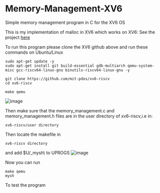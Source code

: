 # Memory-Management-XV6
Simple memory management program in C for the XV6 OS

This is my implementation of malloc in XV6 which works on XV6: See the project [here](https://github.com/mit-pdos/xv6-riscv)

To run this program please clone the XV6 github above and run these commands on Ubuntu/Linux
```
sudo apt-get update -y
sudo apt-get install git build-essential gdb-multiarch qemu-system-misc gcc-riscv64-linux-gnu binutils-riscv64-linux-gnu -y

git clone https://github.com/mit-pdos/xv6-riscv
cd xv6-riscv

make qemu
```
![image](https://user-images.githubusercontent.com/58071586/160236975-5c463f9f-19a0-4ea9-98eb-85e9688fea0d.png)


Then make sure that the memory_management.c and memory_management.h files are in the user directory of xv6-riscv,i.e in:
```
xv6-riscv/user directory
```

Then locate the makefile in 
```
xv6-riscv directory
```
and add $U/_mysh\ to UPROGS
![image](https://user-images.githubusercontent.com/58071586/160236820-178fefb2-af44-465d-a0ee-23dfe16d4944.png)

Now you can run
```
make qemu
mysh  
```
To test the program
